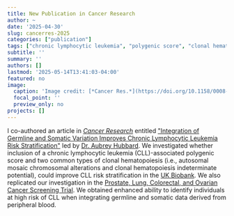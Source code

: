 ```yaml
---
title: New Publication in Cancer Research
author: ~
date: '2025-04-30'
slug: cancerres-2025
categories: ["publication"]
tags: ["chronic lymphocytic leukemia", "polygenic score", "clonal hematopoiesis", "UK Biobank", "PLCO", "germline", "somatic"]
subtitle: ''
summary: ''
authors: []
lastmod: '2025-05-14T13:41:03-04:00'
featured: no
image:
  caption: 'Image credit: [*Cancer Res.*](https://doi.org/10.1158/0008-5472.CAN-24-4251)'
  focal_point: ''
  preview_only: no
projects: []
---
```


I co-authored an article in [*Cancer Research*](https://aacrjournals.org/cancerres) entitled ["Integration of Germline and Somatic Variation Improves Chronic Lymphocytic Leukemia Risk Stratification"](https://doi.org/10.1158/0008-5472.CAN-24-4251) led by [Dr. Aubrey Hubbard](https://orcid.org/0000-0003-4052-1110). We investigated whether inclusion of a chronic lymphocytic leukemia (CLL)-associated polygenic score and two common types of clonal hematopoiesis (i.e., autosomal mosaic chromosomal alterations and clonal hematopoiesis indeterminate potential), could improve CLL risk stratification in the [UK Biobank](https://www.ukbiobank.ac.uk/). We also replicated our investigation in the [Prostate, Lung, Colorectal, and Ovarian Cancer Screening Trial](https://prevention.cancer.gov/major-programs/prostate-lung-colorectal-and-ovarian-cancer-screening-trial-plco). We obtained enhanced ability to identify individuals at high risk of CLL when integrating germline and somatic data derived from peripheral blood.
